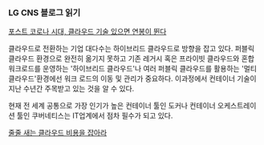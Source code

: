 ### LG CNS 블로그 읽기 

[포스트 코로나 시대, 클라우드 기술 있으면 연봉이 뛴다](https://blog.lgcns.com/2337?category=668556)

클라우드로 전환하는 기업 대다수는 하이브리드 클라우드로 방향을 잡고 있다. 퍼블릭 클라우드 환경으로 완전히 옮기지 못하고 기존 레거시 혹은 프라이빗 클라우드와 혼합 워크로드를 운영하는 '하이브리드 클라우드'나 여러 퍼블릭 클라우드를 활용하는 '멀티 클라우드'환경에선 워크 로드의 이동 및 관리가 중요하다. 이과정에서 컨테이너 기술이 지난 수년간 주목받고 있는 것을 알 수 있다.

현재 전 세계 공통으로 가장 인기가 높은 컨테이너 툴인 도커나 컨테이너 오케스트레이션 툴인 쿠버네티스는 IT업계에서 점차 필수가 되고 있다. 

[줄줄 새는 클라우드 비용을 잡아라](https://blog.lgcns.com/2356?category=668556)

